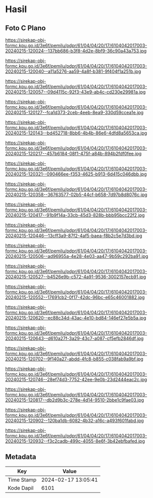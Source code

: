 # Hasil

## Foto C Plano

https://sirekap-obj-formc.kpu.go.id/3e6f/pemilu/pdpr/61/04/04/20/17/6104042017003-20240215-120024--137bb686-b3f8-4d2e-8bf9-36c90a43a753.jpg

https://sirekap-obj-formc.kpu.go.id/3e6f/pemilu/pdpr/61/04/04/20/17/6104042017003-20240215-120040--a11a5276-aa59-4a8f-b381-9f404f1a251b.jpg

https://sirekap-obj-formc.kpu.go.id/3e6f/pemilu/pdpr/61/04/04/20/17/6104042017003-20240215-120057--09d4115c-92f3-43e9-ab4c-cd230e29981a.jpg

https://sirekap-obj-formc.kpu.go.id/3e6f/pemilu/pdpr/61/04/04/20/17/6104042017003-20240215-120127--fca1d373-2ceb-4eeb-8ea9-330d59ccea1e.jpg

https://sirekap-obj-formc.kpu.go.id/3e6f/pemilu/pdpr/61/04/04/20/17/6104042017003-20240215-120143--bd452718-8bb6-4b4b-86e6-4dfd8a5653ca.jpg

https://sirekap-obj-formc.kpu.go.id/3e6f/pemilu/pdpr/61/04/04/20/17/6104042017003-20240215-120217--457b6184-08f1-475f-a84b-894b2fdf0fee.jpg

https://sirekap-obj-formc.kpu.go.id/3e6f/pemilu/pdpr/61/04/04/20/17/6104042017003-20240215-120321--090466ee-f353-4625-b913-6d415c046dbb.jpg

https://sirekap-obj-formc.kpu.go.id/3e6f/pemilu/pdpr/61/04/04/20/17/6104042017003-20240215-120358--36763577-02b5-44cf-b658-7d97b8d8076c.jpg

https://sirekap-obj-formc.kpu.go.id/3e6f/pemilu/pdpr/61/04/04/20/17/6104042017003-20240215-120417--91b9f14a-33cb-45d3-828b-bbb95bcc22f2.jpg

https://sirekap-obj-formc.kpu.go.id/3e6f/pemilu/pdpr/61/04/04/20/17/6104042017003-20240215-120446--13cff3a9-87f2-4af5-baea-f8b2c5e7d3bd.jpg

https://sirekap-obj-formc.kpu.go.id/3e6f/pemilu/pdpr/61/04/04/20/17/6104042017003-20240215-120506--ad96955a-4e28-4e03-aa47-9b59c292ba91.jpg

https://sirekap-obj-formc.kpu.go.id/3e6f/pemilu/pdpr/61/04/04/20/17/6104042017003-20240215-120527--b4526e9b-c572-4a91-9536-3002157ecb91.jpg

https://sirekap-obj-formc.kpu.go.id/3e6f/pemilu/pdpr/61/04/04/20/17/6104042017003-20240215-120552--17691cb2-0f17-42dc-96bc-e65c46001882.jpg

https://sirekap-obj-formc.kpu.go.id/3e6f/pemilu/pdpr/61/04/04/20/17/6104042017003-20240215-120620--ec88c34d-43ac-4e10-bd84-146ef27e5b5a.jpg

https://sirekap-obj-formc.kpu.go.id/3e6f/pemilu/pdpr/61/04/04/20/17/6104042017003-20240215-120643--d610a27f-3a29-43c7-a087-cf5efb2846df.jpg

https://sirekap-obj-formc.kpu.go.id/3e6f/pemilu/pdpr/61/04/04/20/17/6104042017003-20240215-120702--9f140a27-abdd-4fc8-b855-c038fab9a9bf.jpg

https://sirekap-obj-formc.kpu.go.id/3e6f/pemilu/pdpr/61/04/04/20/17/6104042017003-20240215-120746--28ef74d3-7752-42ee-9e0b-23d2444eac2c.jpg

https://sirekap-obj-formc.kpu.go.id/3e6f/pemilu/pdpr/61/04/04/20/17/6104042017003-20240215-120817--db2d9b3c-278e-4d14-9510-2bbe1c9fae03.jpg

https://sirekap-obj-formc.kpu.go.id/3e6f/pemilu/pdpr/61/04/04/20/17/6104042017003-20240215-120902--120ba1db-6082-4b32-a16c-a493f601fabd.jpg

https://sirekap-obj-formc.kpu.go.id/3e6f/pemilu/pdpr/61/04/04/20/17/6104042017003-20240215-120932--f3c2cadb-499c-4055-8e6f-3b42ebfbafed.jpg


## Metadata

| Key        | Value               |
| ---------- | ------------------- |
| Time Stamp | 2024-02-17 13:05:41 |
| Kode Dapil | 6101                |



